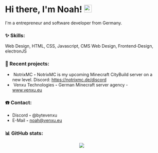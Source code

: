 # Hi there, I'm Noah! <img src="https://github.com/TheDudeThatCode/TheDudeThatCode/blob/master/Assets/Hi.gif" width="25px">

I'm a entrepreneur and software developer from Germany.

### :sparkles: Skills:
<p align="left">
Web Design, HTML, CSS, Javascript, CMS Web Design, Frontend-Design, electronJS
</p>

### :hammer: Recent projects:
- &nbsp;NotrixMC **-** NotrixMC is my upcoming Minecraft CityBuild server on a new level. Discord: https://notrixmc.de/discord
- &nbsp;Venxu Technologies **-** German Minecraft server agency - www.venxu.eu

### ☎️ Contact:
-  Discord **-** @bytevenxu
-  E-Mail **-** noah@venxu.eu

### :bar_chart: GitHub stats:
<p align="center">
  <img src="https://github-readme-stats.vercel.app/api?username=noahtrxmc&show_icons=true&theme=radical" />
</p>


